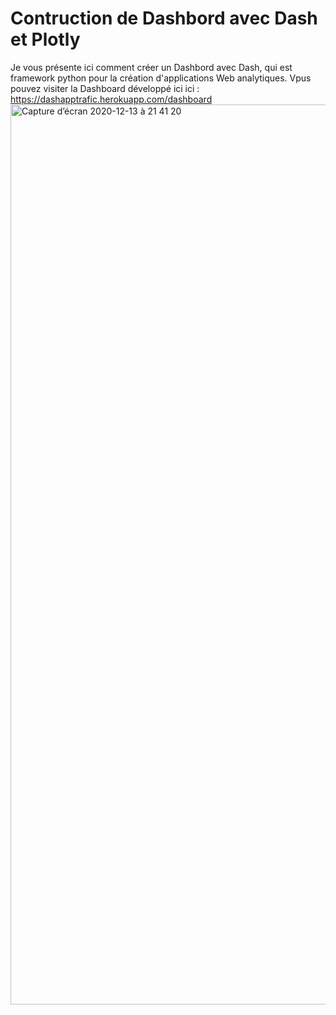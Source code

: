 # Contruction de Dashbord avec Dash et Plotly

Je vous présente ici comment créer un Dashbord avec Dash, qui est framework python pour la création d'applications Web analytiques.
Vpus pouvez visiter la Dashboard développé ici ici : https://dashapptrafic.herokuapp.com/dashboard
<img width="1440" alt="Capture d’écran 2020-12-13 à 21 41 20" src="https://user-images.githubusercontent.com/33714469/102023216-22977880-3d8c-11eb-81a2-dd81134f909e.png">
